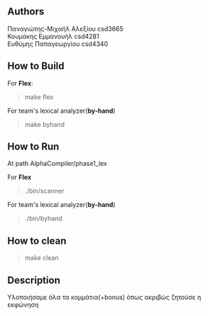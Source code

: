 ## Authors 
Παναγιώτης-Μιχαήλ Αλεξίου csd3665  
Κουμάκης Εμμανουήλ csd4281   
Ευθύμης Παπαγεωργίου csd4340  

## How to Build

For **Flex**:
> make flex

For team's lexical analyzer(**by-hand**)
> make byhand

## How to Run
At path AlphaCompiler/phase1_lex

For **Flex**
> ./bin/scanner

For team's lexical analyzer(**by-hand**)
> ./bin/byhand

## How to clean
> make clean

## Description
Yλοποιήσαμε όλα τα κομμάτια(+bonus) όπως ακριβώς ζητούσε η εκφώνηση
